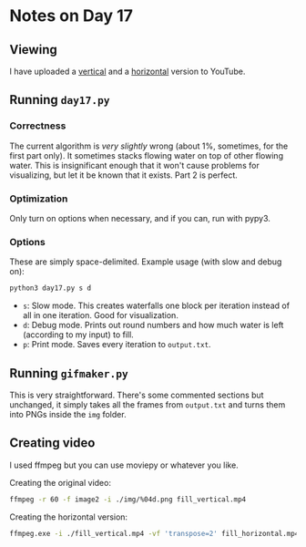 # Notes on Day 17

## Viewing

I have uploaded a [vertical](https://www.youtube.com/watch?v=KF3GrJb1ACE) and a [horizontal](https://youtu.be/GxbrsNEsFQg) version to YouTube.

## Running `day17.py`

### Correctness

The current algorithm is *very slightly* wrong (about 1%, sometimes, for the first part only). It sometimes stacks flowing water on top of other flowing water. This is insignificant enough that it won't cause problems for visualizing, but let it be known that it exists. Part 2 is perfect.

### Optimization

Only turn on options when necessary, and if you can, run with pypy3.

### Options

These are simply space-delimited. Example usage (with slow and debug on):

```bash
python3 day17.py s d
```

* `s`: Slow mode. This creates waterfalls one block per iteration instead of all in one iteration. Good for visualization.
* `d`: Debug mode. Prints out round numbers and how much water is left (according to my input) to fill.
* `p`: Print mode. Saves every iteration to `output.txt`.

## Running `gifmaker.py`

This is very straightforward. There's some commented sections but unchanged, it simply takes all the frames from `output.txt` and turns them into PNGs inside the `img` folder.

## Creating video

I used ffmpeg but you can use moviepy or whatever you like.

Creating the original video:

```bash
ffmpeg -r 60 -f image2 -i ./img/%04d.png fill_vertical.mp4
```

Creating the horizontal version:

```bash
ffmpeg.exe -i ./fill_vertical.mp4 -vf 'transpose=2' fill_horizontal.mp4
```